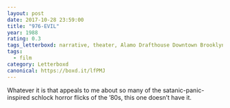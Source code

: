 ```yaml
---
layout: post 
date: 2017-10-28 23:59:00
title: "976-EVIL"
year: 1988
rating: 0.3
tags_letterboxd: narrative, theater, Alamo Drafthouse Downtown Brooklyn, Dismember the Alamo, NYC, Robtober
tags:
  - film
category: Letterboxd
canonical: https://boxd.it/lfPMJ
---
```


Whatever it is that appeals to me about so many of the satanic-panic-inspired schlock horror flicks of the ’80s, this one doesn’t have it.